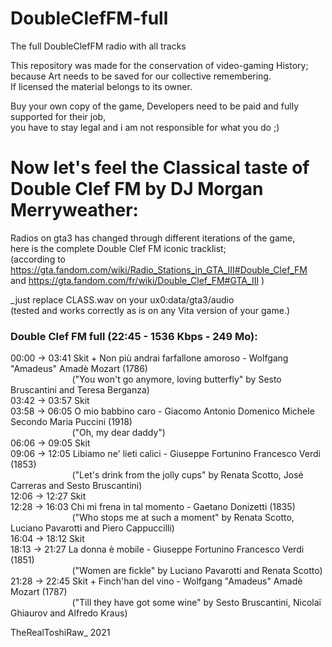 # DoubleClefFM-full
The full DoubleClefFM radio with all tracks

This repository was made for the conservation of video-gaming History;  
because Art needs to be saved for our collective remembering.  
If licensed the material belongs to its owner.

Buy your own copy of the game, Developers need to be paid and fully supported for their job,  
you have to stay legal and i am not responsible for what you do  ;)


# Now let's feel the Classical taste of Double Clef FM by DJ Morgan Merryweather:

Radios on gta3 has changed through different iterations of the game,  
here is the complete Double Clef FM iconic tracklist;  
(according to https://gta.fandom.com/wiki/Radio_Stations_in_GTA_III#Double_Clef_FM  
and https://gta.fandom.com/fr/wiki/Double_Clef_FM#GTA_III )  


_just replace CLASS.wav on your ux0:data/gta3/audio  
(tested and works correctly as is on any Vita version of your game.)


### Double Clef FM full (22:45 - 1536 Kbps - 249 Mo):

00:00 -> 03:41 Skit + Non più andrai farfallone amoroso - Wolfgang "Amadeus" Amadè Mozart (1786)  
&nbsp;&nbsp;&nbsp;&nbsp;&nbsp;&nbsp;&nbsp;&nbsp;&nbsp;&nbsp;&nbsp;&nbsp;&nbsp;&nbsp;&nbsp;&nbsp;&nbsp;&nbsp;&nbsp;&nbsp;&nbsp;&nbsp;&nbsp;&nbsp;&nbsp;("You won't go anymore, loving butterfly" by Sesto Bruscantini and Teresa Berganza)  
03:42 -> 03:57 Skit  
03:58 -> 06:05 O mio babbino caro - Giacomo Antonio Domenico Michele Secondo Maria Puccini (1918)  
&nbsp;&nbsp;&nbsp;&nbsp;&nbsp;&nbsp;&nbsp;&nbsp;&nbsp;&nbsp;&nbsp;&nbsp;&nbsp;&nbsp;&nbsp;&nbsp;&nbsp;&nbsp;&nbsp;&nbsp;&nbsp;&nbsp;&nbsp;&nbsp;&nbsp;("Oh, my dear daddy")  
06:06 -> 09:05 Skit  
09:06 -> 12:05 Libiamo ne' lieti calici - Giuseppe Fortunino Francesco Verdi (1853)  
&nbsp;&nbsp;&nbsp;&nbsp;&nbsp;&nbsp;&nbsp;&nbsp;&nbsp;&nbsp;&nbsp;&nbsp;&nbsp;&nbsp;&nbsp;&nbsp;&nbsp;&nbsp;&nbsp;&nbsp;&nbsp;&nbsp;&nbsp;&nbsp;&nbsp;("Let's drink from the jolly cups" by Renata Scotto, José Carreras and Sesto Bruscantini)  
12:06 -> 12:27 Skit  
12:28 -> 16:03 Chi mi frena in tal momento - Gaetano Donizetti (1835)  
&nbsp;&nbsp;&nbsp;&nbsp;&nbsp;&nbsp;&nbsp;&nbsp;&nbsp;&nbsp;&nbsp;&nbsp;&nbsp;&nbsp;&nbsp;&nbsp;&nbsp;&nbsp;&nbsp;&nbsp;&nbsp;&nbsp;&nbsp;&nbsp;&nbsp;("Who stops me at such a moment" by Renata Scotto, Luciano Pavarotti and Piero Cappuccilli)  
16:04 -> 18:12 Skit  
18:13 -> 21:27 La donna è mobile - Giuseppe Fortunino Francesco Verdi (1851)  
&nbsp;&nbsp;&nbsp;&nbsp;&nbsp;&nbsp;&nbsp;&nbsp;&nbsp;&nbsp;&nbsp;&nbsp;&nbsp;&nbsp;&nbsp;&nbsp;&nbsp;&nbsp;&nbsp;&nbsp;&nbsp;&nbsp;&nbsp;&nbsp;&nbsp;("Women are fickle" by Luciano Pavarotti and Renata Scotto)  
21:28 -> 22:45 Skit + Finch'han del vino - Wolfgang "Amadeus" Amadè Mozart (1787)  
&nbsp;&nbsp;&nbsp;&nbsp;&nbsp;&nbsp;&nbsp;&nbsp;&nbsp;&nbsp;&nbsp;&nbsp;&nbsp;&nbsp;&nbsp;&nbsp;&nbsp;&nbsp;&nbsp;&nbsp;&nbsp;&nbsp;&nbsp;&nbsp;&nbsp;("Till they have got some wine" by Sesto Bruscantini, Nicolaï Ghiaurov and Alfredo Kraus)   


TheRealToshiRaw_ 2021 
